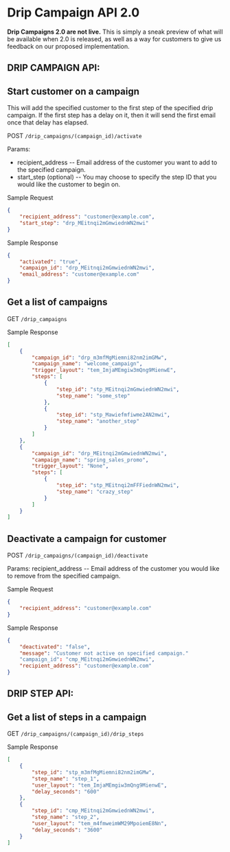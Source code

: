 # Drip Campaign API 2.0

**Drip Campaigns 2.0 are not live.**  This is simply a sneak preview of what will be available when 2.0 is released, as well as a way for customers to give us feedback on our proposed implementation.

## DRIP CAMPAIGN API:

## Start customer on a campaign
This will add the specified customer to the first step of the specified drip campaign.  If the first step has a delay on it, then it will send the first email once that delay has elapsed.

POST `/drip_campaigns/(campaign_id)/activate`

Params:
- recipient_address -- Email address of the customer you want to add to the specified campaign.
- start_step (optional) -- You may choose to specify the step ID that you would like the customer to begin on.

Sample Request

```json
{
    "recipient_address": "customer@example.com",
    "start_step": "drp_MEitnqi2mGmwiednWN2mwi"
}
```

Sample Response

```json
{
    "activated": "true",
    "campaign_id": "drp_MEitnqi2mGmwiednWN2mwi",
    "email_address": "customer@example.com"
}
```

## Get a list of campaigns
GET `/drip_campaigns`

Sample Response

```json
[
    {
        "campaign_id": "drp_m3mfMgMiemni82nm2imGMw",
        "campaign_name": "welcome_campaign",
        "trigger_layout": "tem_ImjaMEmgiw3mQng9MienwE",
        "steps": [
            {
                "step_id": "stp_MEitnqi2mGmwiednWN2mwi",
                "step_name": "some_step"
            },
            {
                "step_id": "stp_Mawiefmfiwme2AN2mwi",
                "step_name": "another_step"
            }
        ]
    },
    {
        "campaign_id": "drp_MEitnqi2mGmwiednWN2mwi",
        "campaign_name": "spring_sales_promo",
        "trigger_layout": "None",
        "steps": [
            {
                "step_id": "stp_MEitnqi2mFFFiednWN2mwi",
                "step_name": "crazy_step"
            }
        ]
    }
]
```

## Deactivate a campaign for customer
POST `/drip_campaigns/(campaign_id)/deactivate`

Params:
    recipient_address -- Email address of the customer you would like to remove from the specified campaign.

Sample Request

```json
{
    "recipient_address": "customer@example.com"
}
```

Sample Response

```json
{
    "deactivated": "false",
    "message": "Customer not active on specified campaign."
    "campaign_id": "cmp_MEitnqi2mGmwiednWN2mwi",
    "recipient_address": "customer@example.com"
}
```

## DRIP STEP API:

## Get a list of steps in a campaign
GET `/drip_campaigns/(campaign_id)/drip_steps`

Sample Response

```json
[
    {
        "step_id": "stp_m3mfMgMiemni82nm2imGMw",
        "step_name": "step_1",
        "user_layout": "tem_ImjaMEmgiw3mQng9MienwE",
        "delay_seconds": "600"
    },
    {
        "step_id": "cmp_MEitnqi2mGmwiednWN2mwi",
        "step_name": "step_2",
        "user_layout": "tem_m4fmweimWM29MpoiemE8Nn",
        "delay_seconds": "3600"
    }
]
```
